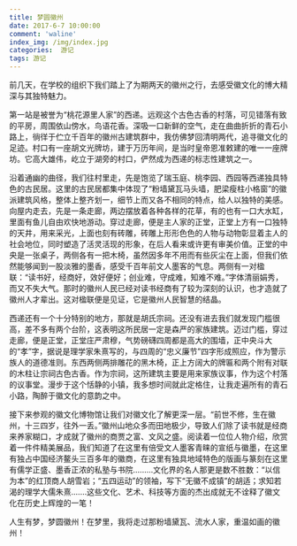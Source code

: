 ```yaml
---
title: 梦圆徽州
date: 2017-6-7 10:00:00
comment: 'waline'
index_img: /img/index.jpg
categories:  游记
tags: 游记
---
```


​	前几天，在学校的组织下我们踏上了为期两天的徽州之行，去感受徽文化的博大精深与其独特魅力。

​	第一站是被誉为“桃花源里人家”的西递。远观这个古色古香的村落，可见错落有致的平房，周围依山傍水，鸟语花香。深吸一口新鲜的空气，走在曲曲折折的青石小路上，徜徉于伫立千百年的徽州古建筑群中，我仿佛梦回清明两代，追寻徽文化的足迹。村口有一座胡文光牌坊，建于万历年间，是当时皇帝恩准敕建的唯一一座牌坊。它高大雄伟，屹立于湖旁的村口，俨然成为西递的标志性建筑之一。

​	沿着通幽的曲径，我们往村里走，先是饱览了瑞玉庭、桃李园、西园等西递独具特色的古民居。这里的古民居都集中体现了“粉墙黛瓦马头墙，肥梁瘦柱小格窗”的徽派建筑风格，整体上整齐划一，细节上而又各不相同的特点，给人以独特的美感。向屋内走去，先是一条走廊，两边摆放着各种各样的花草，有的也有一口大水缸，里面有鱼儿自由欢快地游动。穿过走廊，便是主人家的正堂，正堂上方有一口独特的天井，用来采光，上面也刻有砖雕，砖雕上形形色色的人物与动物彰显着主人的社会地位，同时塑造了活灵活现的形象，在后人看来或许更有审美价值。正堂的中央是一张桌子，两侧各有一把木椅，虽然因多年不用而有些灰尘在上面，但我们依然能够闻到一股淡雅的墨香，感受千百年前文人墨客的气息。两侧有一对楹联：“读书好，经商好，效好便好；创业难，守成难，知难不难。”字体清丽娟秀，而又不失大气。那时的徽州人民已经对读书经商有了较为深刻的认识，也才造就了徽州人才辈出。这对楹联便是见证，它是徽州人民智慧的结晶。

​	西递还有一个十分特别的地方，那就是胡氏宗祠。还没有进去我们就发现门槛很高，差不多有两个台阶，这表明这所民居一定是森严的家族建筑。迈过门槛，穿过走廊，便是正堂，正堂庄严肃穆，气势磅礴四周都是高大的围墙，正中央斗大的“孝”字，据说是理学家朱熹写的，与四周的“忠义廉节”四字形成照应，作为警示族人的道德准则。东西两侧两排雕花的黑木椅，正上方阔大的牌匾和两个附有对联的木柱让宗祠古色古香。作为宗祠，这所建筑主要是用来家族议事，作为这个村落的议事堂。漫步于这个恬静的小镇，我多想时间就此定格住，让我走遍所有的青石小路，陶醉于徽文化的意韵之中。

​	接下来参观的徽文化博物馆让我们对徽文化了解更深一层。“前世不修，生在徽州，十三四岁，往外一丢。”徽州山地众多而田地极少，导致人们除了读书就是经商来养家糊口，才成就了徽州的商贾之富、文风之盛。阅读着一位位人物介绍，欣赏着一件件精美展品，我们知道了在这里有倍受文人墨客青睐的宣纸与徽墨，在这里有独占中国经济鳌头三百多年的徽商，在这里有独具地域特色的版画与篆刻在这里有儒学正盛、墨香正浓的私塾与书院.........文化界的名人那更是数不胜数：“以信为本”的红顶商人胡雪岩；“五四运动”的领袖，写下“无徽不成镇”的胡适；求知若渴的理学大儒朱熹.......这些文化、艺术、科技等方面的杰出成就无不诠释了徽文化在历史上辉煌的一笔！

​	人生有梦，梦圆徽州！在梦里，我将走过那粉墙黛瓦、流水人家，重温如画的徽州！